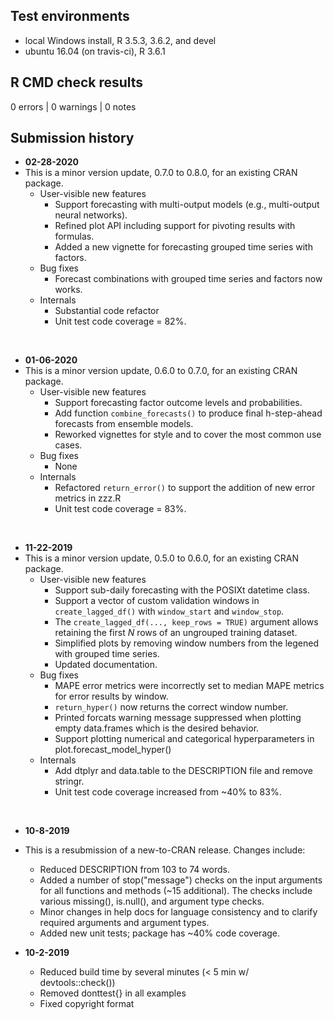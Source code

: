 ## Test environments

* local Windows install, R 3.5.3, 3.6.2, and devel
* ubuntu 16.04 (on travis-ci), R 3.6.1

## R CMD check results

0 errors | 0 warnings | 0 notes

## Submission history

* **02-28-2020**
* This is a minor version update, 0.7.0 to 0.8.0, for an existing CRAN package.
    + User-visible new features
        + Support forecasting with multi-output models (e.g., multi-output neural networks).
        + Refined plot API including support for pivoting results with formulas.
        + Added a new vignette for forecasting grouped time series with factors.
    + Bug fixes
        + Forecast combinations with grouped time series and factors now works.
    + Internals
        + Substantial code refactor
        + Unit test code coverage = 82%.
<br>

* **01-06-2020**
* This is a minor version update, 0.6.0 to 0.7.0, for an existing CRAN package.
    + User-visible new features
        + Support forecasting factor outcome levels and probabilities.
        + Add function `combine_forecasts()` to produce final h-step-ahead forecasts from ensemble models.
        + Reworked vignettes for style and to cover the most common use cases.
    + Bug fixes
        + None
    + Internals
        + Refactored `return_error()` to support the addition of new error metrics in zzz.R
        + Unit test code coverage = 83%.
<br>

* **11-22-2019**
* This is a minor version update, 0.5.0 to 0.6.0, for an existing CRAN package.
    + User-visible new features
        + Support sub-daily forecasting with the POSIXt datetime class.
        + Support a vector of custom validation windows in `create_lagged_df()` with `window_start` and `window_stop`.
        + The `create_lagged_df(..., keep_rows = TRUE)` argument allows retaining the first *N* rows of an ungrouped training dataset.
        + Simplified plots by removing window numbers from the legened with grouped time series.
        + Updated documentation.
    + Bug fixes
        + MAPE error metrics were incorrectly set to median MAPE metrics for error results by window.
        + `return_hyper()` now returns the correct window number.
        + Printed forcats warning message suppressed when plotting empty data.frames which is the desired behavior.
        + Support plotting numerical and categorical hyperparameters in plot.forecast_model_hyper()
    + Internals
        + Add dtplyr and data.table to the DESCRIPTION file and remove stringr.
        + Unit test code coverage increased from ~40% to 83%.
<br>

* **10-8-2019**
* This is a resubmission of a new-to-CRAN release. Changes include:
    + Reduced DESCRIPTION from 103 to 74 words.
    + Added a number of stop("message") checks on the input arguments for all functions and 
    methods (~15 additional). The checks include various missing(), is.null(), and argument type checks.
    + Minor changes in help docs for language consistency and to clarify required arguments and 
    argument types.
    + Added new unit tests; package has ~40% code coverage.

* **10-2-2019**
    + Reduced build time by several minutes (< 5 min w/ devtools::check())
    + Removed donttest{} in all examples
    + Fixed copyright format

